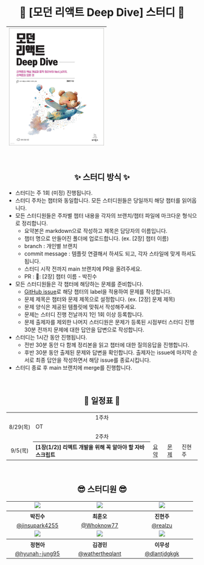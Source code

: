 <div align="center">

# 🐻 [모던 리액트 Deep Dive] 스터디 🐻

| <img src="./assets/deepdive.jpeg" width="250px" /> |
| ------------------------------------------------- |

<br />

## ✨ 스터디 방식 ✨

<div align="left">

- 스터디는 주 1회 (미정) 진행됩니다.
- 스터디 주차는 챕터와 동일합니다. 모든 스터디원들은 당일까지 해당 챕터를 읽어옵니다.
- 모든 스터디원들은 주차별 챕터 내용을 각자의 브랜치/챕터 파일에 마크다운 형식으로 정리합니다.
  - 요약본은 markdown으로 작성하고 제목은 담당자의 이름입니다.
  - 챕터 명으로 만들어진 폴더에 업로드합니다. (ex. [2장] 챕터 이름)
  - branch : 개인별 브랜치
  - commit message : 템플릿 연결해서 하셔도 되고, 각자 스타일에 맞게 하셔도 됩니다.
  - 스터디 시작 전까지 main 브랜치에 PR을 올려주세요.
  - PR : 🌱: [2장] 챕터 이름 - 박진수
- 모든 스터디원들은 각 챕터에 해당하는 문제를 준비합니다.
  - [GitHub issue](https://github.com/React-DeepDive/DeepDive/issues)로 해당 챕터의 label을 적용하여 문제를 작성합니다.
  - 문제 제목은 챕터와 문제 제목으로 설정합니다. (ex. [2장] 문제 제목)
  - 문제 양식은 제공된 템플릿에 맞춰서 작성해주세요.
  - 문제는 스터디 진행 전날까지 1인 1회 이상 등록합니다.
  - 문제 출제자를 제외한 나머지 스터디원은 문제가 등록된 시점부터 스터디 진행 30분 전까지 문제에 대한 답안을 답변으로 작성합니다.
- 스터디는 1시간 동안 진행됩니다.
  - 전반 30분 동안 다 함께 정리본을 읽고 챕터에 대한 질의응답을 진행합니다.
  - 후반 30분 동안 출제된 문제와 답변을 확인합니다. 출제자는 issue에 마지막 순서로 최종 답안을 작성하면서 해당 issue를 종료시킵니다.
- 스터디 종료 후 main 브랜치에 merge를 진행합니다.

</div>

<br />

## 📅 일정표 📅

<table>
<tbody>
<tr>
<td align="center" colspan="5">1주차</td>
</tr>
<tr>
<td align="center">8/29(목)</td>
<td colspan="4">OT</td>
</tr>
<tr>
<td align="center" colspan="5">2주차</td>
</tr>
<tr>
<td align="center">9/5(목)</td>
<th align="left">[1장(1/2)] 리액트 개발을 위해 꼭 알아야 할 자바스크립트</th>
<td><a href="https://github.com/React-DeepDive/DeepDive/tree/main/1%EC%9E%A5">요약</a></td>
<td><a href="https://github.com/React-DeepDive/DeepDive/issues?q=is%3Aissue+is%3Aclosed+label%3A1%EC%9E%A5">문제</a></td>
<td>진현주</td>
</tr>
</tbody>
</table>

<br />

## 😎 스터디원 😎

<table>
<tbody>
<tr>
    <td align="center"><img src="https://avatars.githubusercontent.com/u/116702892?v=4" width="120" /></td>
    <td align="center"><img src="https://avatars.githubusercontent.com/u/106851561?v=4" width="120" /></td>
    <td align="center"><img src="https://avatars.githubusercontent.com/u/97022695?v=4" width="120" /></td>
</tr>
<tr>
    <th align="center">박진수</th>
    <th align="center">최훈오</th>
    <th align="center">진현주</th>
</tr>
<tr>
    <td align="center" width="150"><a href="https://github.com/jinsupark4255">@jinsupark4255</a></td>
    <td align="center" width="150"><a href="https://github.com/Whoknow77">@Whoknow77</a></td>
    <td align="center" width="150"><a href="https://github.com/realzu">@realzu</a></td>
</tr>
<tr>
    <td align="center"><img src="https://avatars.githubusercontent.com/u/99706343?v=4" width="120" /></td>
    <td align="center"><img src="https://avatars.githubusercontent.com/u/49507512?v=4" width="120" /></td>
    <td align="center"><img src="https://avatars.githubusercontent.com/u/79708688?v=4" width="120" /></td>
</tr>
<tr>
    <th align="center">정현아</th>
    <th align="center">김경민</th>
    <th align="center">이무성</th>
</tr>
<tr>
    <td align="center" width="150"><a href="https://github.com/hyunah-jung95">@hyunah-jung95</a></td>
    <td align="center" width="150"><a href="https://github.com/wathertheqlant">@wathertheqlant</a></td>
    <td align="center" width="150"><a href="https://github.com/dlantjdgkgk">@dlantjdgkgk</a></td>
</tr>
</tbody>
</table>


</div>
